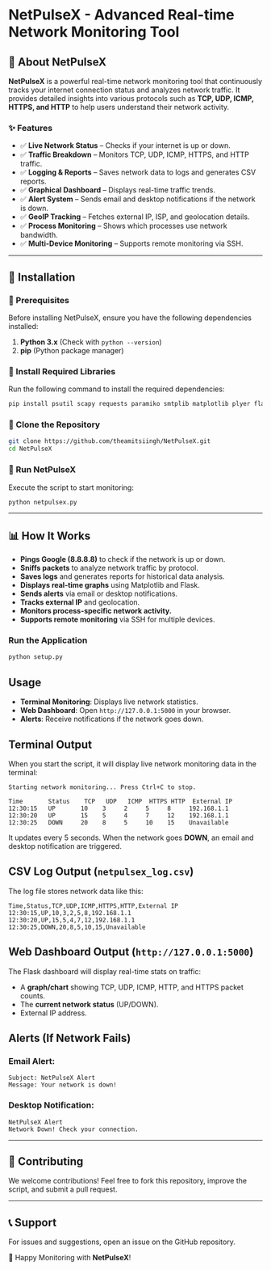 # NetPulseX - Advanced Real-time Network Monitoring Tool

## 📌 About NetPulseX
**NetPulseX** is a powerful real-time network monitoring tool that continuously tracks your internet connection status and analyzes network traffic. It provides detailed insights into various protocols such as **TCP, UDP, ICMP, HTTPS, and HTTP** to help users understand their network activity.

### ✨ Features
- ✅ **Live Network Status** – Checks if your internet is up or down.
- ✅ **Traffic Breakdown** – Monitors TCP, UDP, ICMP, HTTPS, and HTTP traffic.
- ✅ **Logging & Reports** – Saves network data to logs and generates CSV reports.
- ✅ **Graphical Dashboard** – Displays real-time traffic trends.
- ✅ **Alert System** – Sends email and desktop notifications if the network is down.
- ✅ **GeoIP Tracking** – Fetches external IP, ISP, and geolocation details.
- ✅ **Process Monitoring** – Shows which processes use network bandwidth.
- ✅ **Multi-Device Monitoring** – Supports remote monitoring via SSH.

---

## 🚀 Installation

### **🔹 Prerequisites**
Before installing NetPulseX, ensure you have the following dependencies installed:

1. **Python 3.x** (Check with `python --version`)
2. **pip** (Python package manager)

### **🔹 Install Required Libraries**
Run the following command to install the required dependencies:

```sh
pip install psutil scapy requests paramiko smtplib matplotlib plyer flask pandas
```

### **🔹 Clone the Repository**
```sh
git clone https://github.com/theamitsiingh/NetPulseX.git
cd NetPulseX
```

### **🔹 Run NetPulseX**
Execute the script to start monitoring:

```sh
python netpulsex.py
```

---

## 📊 How It Works
- **Pings Google (8.8.8.8)** to check if the network is up or down.
- **Sniffs packets** to analyze network traffic by protocol.
- **Saves logs** and generates reports for historical data analysis.
- **Displays real-time graphs** using Matplotlib and Flask.
- **Sends alerts** via email or desktop notifications.
- **Tracks external IP** and geolocation.
- **Monitors process-specific network activity.**
- **Supports remote monitoring** via SSH for multiple devices.

### Run the Application
```bash
python setup.py
```

## Usage
- **Terminal Monitoring**: Displays live network statistics.
- **Web Dashboard**: Open `http://127.0.0.1:5000` in your browser.
- **Alerts**: Receive notifications if the network goes down.

## Terminal Output
When you start the script, it will display live network monitoring data in the terminal:

```plaintext
Starting network monitoring... Press Ctrl+C to stop.

Time       Status    TCP   UDP   ICMP  HTTPS HTTP  External IP    
12:30:15   UP       10    3     2     5     8     192.168.1.1     
12:30:20   UP       15    5     4     7     12    192.168.1.1     
12:30:25   DOWN     20    8     5     10    15    Unavailable     
```
It updates every 5 seconds.
When the network goes **DOWN**, an email and desktop notification are triggered.

## CSV Log Output (`netpulsex_log.csv`)
The log file stores network data like this:

```csv
Time,Status,TCP,UDP,ICMP,HTTPS,HTTP,External IP
12:30:15,UP,10,3,2,5,8,192.168.1.1
12:30:20,UP,15,5,4,7,12,192.168.1.1
12:30:25,DOWN,20,8,5,10,15,Unavailable
```

## Web Dashboard Output (`http://127.0.0.1:5000`)
The Flask dashboard will display real-time stats on traffic:
- A **graph/chart** showing TCP, UDP, ICMP, HTTP, and HTTPS packet counts.
- The **current network status** (UP/DOWN).
- External IP address.

## Alerts (If Network Fails)
### Email Alert:
```plaintext
Subject: NetPulseX Alert
Message: Your network is down!
```

### Desktop Notification:
```plaintext
NetPulseX Alert
Network Down! Check your connection.
```

---

## 🤝 Contributing
We welcome contributions! Feel free to fork this repository, improve the script, and submit a pull request.

---

## 📞 Support
For issues and suggestions, open an issue on the GitHub repository.

🚀 Happy Monitoring with **NetPulseX**!

